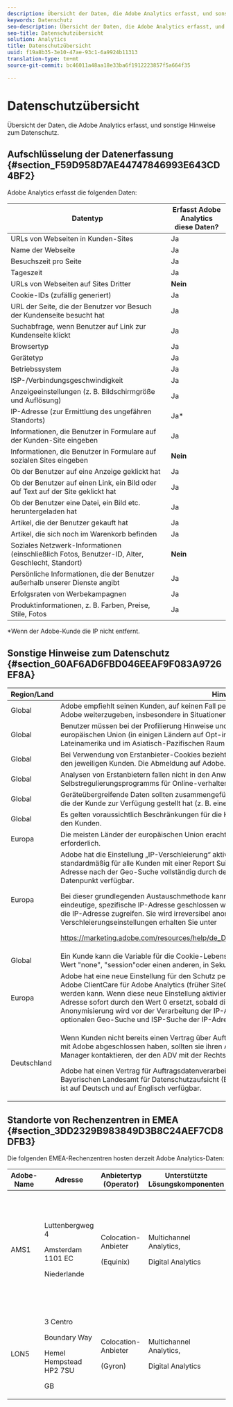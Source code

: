 ```yaml
---
description: Übersicht der Daten, die Adobe Analytics erfasst, und sonstige Hinweise zum Datenschutz.
keywords: Datenschutz
seo-description: Übersicht der Daten, die Adobe Analytics erfasst, und sonstige Hinweise zum Datenschutz.
seo-title: Datenschutzübersicht
solution: Analytics
title: Datenschutzübersicht
uuid: f19a8b35-3e10-47ae-93c1-6a9924b11313
translation-type: tm+mt
source-git-commit: bc46011a48aa18e33ba6f1912223857f5a664f35

---
```



# Datenschutzübersicht

Übersicht der Daten, die Adobe Analytics erfasst, und sonstige Hinweise zum Datenschutz.

## Aufschlüsselung der Datenerfassung {#section_F59D958D7AE44747846993E643CD4BF2}

Adobe Analytics erfasst die folgenden Daten:

| Datentyp | Erfasst Adobe Analytics diese Daten? |
|---|---|
| URLs von Webseiten in Kunden-Sites | Ja |
| Name der Webseite | Ja |
| Besuchszeit pro Seite | Ja |
| Tageszeit | Ja |
| URLs von Webseiten auf Sites Dritter | **Nein** |
| Cookie-IDs (zufällig generiert) | Ja |
| URL der Seite, die der Benutzer vor Besuch der Kundenseite besucht hat | Ja |
| Suchabfrage, wenn Benutzer auf Link zur Kundenseite klickt | Ja |
| Browsertyp | Ja |
| Gerätetyp | Ja |
| Betriebssystem | Ja |
| ISP-/Verbindungsgeschwindigkeit | Ja |
| Anzeigeeinstellungen (z. B. Bildschirmgröße und Auflösung) | Ja |
| IP-Adresse (zur Ermittlung des ungefähren Standorts) | Ja* |
| Informationen, die Benutzer in Formulare auf der Kunden-Site eingeben | Ja |
| Informationen, die Benutzer in Formulare auf sozialen Sites eingeben | **Nein** |
| Ob der Benutzer auf eine Anzeige geklickt hat | Ja |
| Ob der Benutzer auf einen Link, ein Bild oder auf Text auf der Site geklickt hat | Ja |
| Ob der Benutzer eine Datei, ein Bild etc. heruntergeladen hat | Ja |
| Artikel, die der Benutzer gekauft hat | Ja |
| Artikel, die sich noch im Warenkorb befinden | Ja |
| Soziales Netzwerk-Informationen (einschließlich Fotos, Benutzer-ID, Alter, Geschlecht, Standort) | **Nein** |
| Persönliche Informationen, die der Benutzer außerhalb unserer Dienste angibt | Ja |
| Erfolgsraten von Werbekampagnen | Ja |
| Produktinformationen, z. B. Farben, Preise, Stile, Fotos | Ja |

*Wenn der Adobe-Kunde die IP nicht entfernt.

## Sonstige Hinweise zum Datenschutz {#section_60AF6AD6FBD046EEAF9F083A9726EF8A}

<table id="table_247B425E774F403288233824870D070E"> 
 <thead> 
  <tr> 
   <th colname="col1" class="entry"> Region/Land </th> 
   <th colname="col2" class="entry"> Hinweis </th> 
  </tr> 
 </thead>
 <tbody> 
  <tr> 
   <td colname="col1"> Global </td> 
   <td colname="col2"> Adobe empfiehlt seinen Kunden, auf keinen Fall persönlich identifizierbare Informationen (PII) an Adobe weiterzugeben, insbesondere in Situationen, in denen PII nicht für Analytics benötigt werden. </td> 
  </tr> 
  <tr> 
   <td colname="col1"> Global </td> 
   <td colname="col2"> Benutzer müssen bei der Profilierung Hinweise und Auswahlmöglichkeiten erhalten. In der europäischen Union (in einigen Ländern auf Opt-in-Basis), Kanada, Australien und vielen Ländern in Lateinamerika und im Asiatisch-Pazifischen Raum ist dies gesetzlich vorgeschrieben. </td> 
  </tr> 
  <tr> 
   <td colname="col1"> Global </td> 
   <td colname="col2"> Bei Verwendung von Erstanbieter-Cookies bezieht sich die Analytics-Abmeldung ausschließlich auf den jeweiligen Kunden. Die Abmeldung auf Adobe.com ist nicht ausreichend. </td> 
  </tr> 
  <tr> 
   <td colname="col1"> Global </td> 
   <td colname="col2"> Analysen von Erstanbietern fallen nicht in den Anwendungsbereich des Selbstregulierungsprogramms für Online-verhaltensbasierte Werbung ("AdChoices"). </td> 
  </tr> 
  <tr> 
   <td colname="col1"> Global </td> 
   <td colname="col2"> Geräteübergreifende Daten sollten zusammengeführt werden, außer sie sind an eine ID gebunden, die der Kunde zur Verfügung gestellt hat (z. B. einen Hash-Benutzernamen). </td> 
  </tr> 
  <tr> 
   <td colname="col1"> Global </td> 
   <td colname="col2"> Es gelten voraussichtlich Beschränkungen für die Kombination von Anzeigenimpressionen und PII für den Kunden. </td> 
  </tr> 
  <tr> 
   <td colname="col1"> Europa </td> 
   <td colname="col2"> Die meisten Länder der europäischen Union erachten Analyse-Cookies nicht als unbedingt erforderlich. </td> 
  </tr> 
  <tr> 
   <td colname="col1"> Europa </td> 
   <td colname="col2"> Adobe hat die Einstellung „IP-Verschleierung“ aktiviert: Aktiviert – IP entfernt (x.x.x.x), gilt standardmäßig für alle Kunden mit einer Report Suite in EMEA. Mit dieser Einstellung wird die IP-Adresse nach der Geo-Suche vollständig durch den Wert (x.x.x.x) ersetzt und ist nicht mehr als Datenpunkt verfügbar. <p>Bei dieser grundlegenden Austauschmethode kann nicht durch Reverse Engineering auf eine eindeutige, spezifische IP-Adresse geschlossen werden. Weder der Kunde noch Adobe können auf die IP-Adresse zugreifen. Sie wird irreversibel anonymisiert. Weitere Informationen zu anderen IP-Verschleierungseinstellungen erhalten Sie unter </p> <p> <a href="https://marketing.adobe.com/resources/help/en_US/reference/index.html#General_Account_Settings"  > https://marketing.adobe.com/resources/help/de_DE/reference/index.html#General_Account_Settings </a> </p> </td> 
  </tr> 
  <tr> 
   <td colname="col1"> Global </td> 
   <td colname="col2"> Ein Kunde kann die Variable für die Cookie-Lebensdauer im JavaScript-Messungscode auf den Wert "none", "session"oder einen anderen, in Sekunden gemessenen Wert setzen. </td> 
  </tr> 
  <tr> 
   <td colname="col1"> Europa </td> 
   <td colname="col2"> Adobe hat eine neue Einstellung für den Schutz personenbezogener Daten entwickelt, die jetzt von Adobe ClientCare für Adobe Analytics (früher SiteCatalyst) in den Versionen 14.9 und 15.4 aktiviert werden kann. Wenn diese neue Einstellung aktiviert ist, wird das letzte Oktett (der letzte Teil) der IP-Adresse sofort durch den Wert 0 ersetzt, sobald die IP-Adresse von Adobe erfasst wird. Diese Anonymisierung wird vor der Verarbeitung der IP-Adresse durchgeführt, also auch vor einer optionalen Geo-Suche und ISP-Suche der IP-Adresse. </td> 
  </tr> 
  <tr> 
   <td colname="col1"> Deutschland </td> 
   <td colname="col2"> <p>Wenn Kunden nicht bereits einen Vertrag über Auftragsdatenverarbeitung (ADV) für Adobe Analytics mit Adobe abgeschlossen haben, sollten sie ihren Adobe-Kundenbetreuer oder Customer Success Manager kontaktieren, der den ADV mit der Rechtsabteilung von Adobe abschließen wird. </p> <p>Adobe hat einen Vertrag für Auftragsdatenverarbeitung (ADV) für Analytics vorbereitet, der vom Bayerischen Landesamt für Datenschutzaufsicht (BayLDA) geprüft und genehmigt wurde. Der ADV ist auf Deutsch und auf Englisch verfügbar. </p> </td> 
  </tr> 
 </tbody> 
</table>

## Standorte von Rechenzentren in EMEA {#section_3DD2329B983849D3B8C24AEF7CD8DFB3}

Die folgenden EMEA-Rechenzentren hosten derzeit Adobe Analytics-Daten:

<table id="table_65794B3790FD4B519EE89CF4F4B88314"> 
 <thead> 
  <tr> 
   <th colname="col1" class="entry"> Adobe-Name </th> 
   <th colname="col2" class="entry"> Adresse </th> 
   <th colname="col3" class="entry"> Anbietertyp (Operator) </th> 
   <th colname="col4" class="entry"> Unterstützte Lösungskomponenten </th> 
   <th colname="col5" class="entry"> Zertifizierungen </th> 
  </tr> 
 </thead>
 <tbody> 
  <tr> 
   <td colname="col1"> AMS1 </td> 
   <td colname="col2"> <p>Luttenbergweg 4 </p> <p>Amsterdam 1101 EC </p> <p>Niederlande </p> </td> 
   <td colname="col3"> <p>Colocation-Anbieter </p> <p>(Equinix) </p> </td> 
   <td colname="col4"> <p>Multichannel Analytics, </p> <p>Digital Analytics </p> </td> 
   <td colname="col5"> <p>ISO9001:2008 </p> <p>ISO14001:2004 </p> <p>OHSAS18001:2007 </p> <p>ISO27001:2005 </p> <p>ISO50001:2011 </p> <p>PCI-DSS </p> <p> <a href="https://www.equinix.com/solutions/by-services/colocation/standards-and-compliance/iso-certified-data-centers/#table"  > Equinix </a> </p> </td> 
  </tr> 
  <tr> 
   <td colname="col1"> LON5 </td> 
   <td colname="col2"> <p>3 Centro </p> <p>Boundary Way </p> <p>Hemel Hempstead HP2 7SU </p> <p>GB </p> </td> 
   <td colname="col3"> <p>Colocation-Anbieter </p> <p>(Gyron) </p> </td> 
   <td colname="col4"> <p>Multichannel Analytics, </p> <p>Digital Analytics </p> </td> 
   <td colname="col5"> SSAE 16 </td> 
  </tr> 
 </tbody> 
</table>
